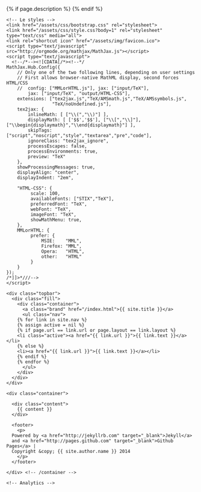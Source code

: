 <!DOCTYPE html>
<html lang="en">
  <head>
    <meta charset="utf-8">
    <meta name="baidu-site-verification" content="SzhNnSrJlB" />
    {% if page.description %}
    <meta name="description" content="{{ page.description }}">
    {% endif %}
    <meta name="author" content="{{ site.author.name }}">
    <title>
      {% if page.title %}
      {{ page.title }}
      {% else %}
      {{ site.title }}
      {% endif %}
    </title>
    <!-- Le HTML5 shim, for IE6-8 support of HTML elements -->
    <!--[if lt IE 9]>
      <script src="http://html5shim.googlecode.com/svn/trunk/html5.js"></script>
    <![endif]-->

    <!-- Le styles -->
    <link href="/assets/css/bootstrap.css" rel="stylesheet">
    <link href="/assets/css/style.css?body=1" rel="stylesheet" type="text/css" media="all">
    <link rel="shortcut icon" href="/assets/img/favicon.ico">
    <script type="text/javascript" src="http://orgmode.org/mathjax/MathJax.js"></script>
    <script type="text/javascript">
      <!--/*--><![CDATA[/*><!--*/
    MathJax.Hub.Config({
        // Only one of the two following lines, depending on user settings
        // First allows browser-native MathML display, second forces HTML/CSS
        //  config: ["MMLorHTML.js"], jax: ["input/TeX"],
            jax: ["input/TeX", "output/HTML-CSS"],
        extensions: ["tex2jax.js","TeX/AMSmath.js","TeX/AMSsymbols.js",
                     "TeX/noUndefined.js"],
        tex2jax: {
            inlineMath: [ ["\\(","\\)"] ],
            displayMath: [ ['$$','$$'], ["\\[","\\]"], ["\\begin{displaymath}","\\end{displaymath}"] ],
            skipTags: ["script","noscript","style","textarea","pre","code"],
            ignoreClass: "tex2jax_ignore",
            processEscapes: false,
            processEnvironments: true,
            preview: "TeX"
        },
        showProcessingMessages: true,
        displayAlign: "center",
        displayIndent: "2em",

        "HTML-CSS": {
             scale: 100,
             availableFonts: ["STIX","TeX"],
             preferredFont: "TeX",
             webFont: "TeX",
             imageFont: "TeX",
             showMathMenu: true,
        },
        MMLorHTML: {
             prefer: {
                 MSIE:    "MML",
                 Firefox: "MML",
                 Opera:   "HTML",
                 other:   "HTML"
             }
        }
    });
    /*]]>*///-->
    </script>
  </head>

  <body>

    <div class="topbar">
      <div class="fill">
        <div class="container">
          <a class="brand" href="/index.html">{{ site.title }}</a>
          <ul class="nav">
	    {% for link in site.nav %}
	    {% assign active = nil %}
	    {% if page.url == link.url or page.layout == link.layout %}
	    <li class="active"><a href="{{ link.url }}">{{ link.text }}</a></li>
	    {% else %}
	    <li><a href="{{ link.url }}">{{ link.text }}</a></li>
	    {% endif %}
	    {% endfor %}
          </ul>
        </div>
      </div>
    </div>

    <div class="container">

      <div class="content">
        {{ content }}
      </div>

      <footer>
        <p>
	  Powered by <a href="http://jekyllrb.com" target="_blank">Jekyll</a>
	  and <a href="http://pages.github.com" target="_blank">Github Pages</a> | 
	  Copyright &copy; {{ site.author.name }} 2014
        </p>
      </footer>

    </div> <!-- /container -->

    <!-- Analytics -->
  </body>
</html>
